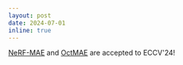 ```yaml
---
layout: post
date: 2024-07-01
inline: true
---
```


[NeRF-MAE](https://nerf-mae.github.io/) and [OctMAE](https://arxiv.org/pdf/2403.14628) are accepted to ECCV'24!